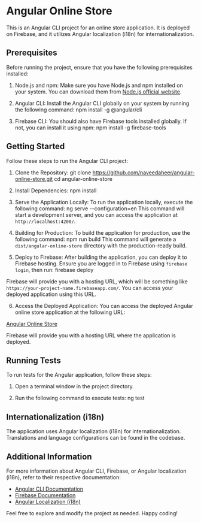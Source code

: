 # Angular Online Store

This is an Angular CLI project for an online store application. It is deployed on Firebase, and it utilizes Angular localization (i18n) for internationalization.

## Prerequisites

Before running the project, ensure that you have the following prerequisites installed:

1. Node.js and npm: Make sure you have Node.js and npm installed on your system. You can download them from [Node.js official website](https://nodejs.org/).

2. Angular CLI: Install the Angular CLI globally on your system by running the following command:
npm install -g @angular/cli


3. Firebase CLI: You should also have Firebase tools installed globally. If not, you can install it using npm:
npm install -g firebase-tools


## Getting Started

Follow these steps to run the Angular CLI project:

1. Clone the Repository:
git clone https://github.com/naveedaheer/angular-online-store.git
cd angular-online-store


2. Install Dependencies:
npm install


3. Serve the Application Locally:
To run the application locally, execute the following command:
ng serve --configuration=en
This command will start a development server, and you can access the application at `http://localhost:4200/`.


4. Building for Production:
To build the application for production, use the following command:
npm run build
This command will generate a `dist/angular-online-store` directory with the production-ready build.

5. Deploy to Firebase:
After building the application, you can deploy it to Firebase hosting. Ensure you are logged in to Firebase using `firebase login`, then run:
firebase deploy


Firebase will provide you with a hosting URL, which will be something like `https://your-project-name.firebaseapp.com/`. You can access your deployed application using this URL.

6. Access the Deployed Application:
You can access the deployed Angular online store application at the following URL:

[Angular Online Store](https://aheer-online-store.web.app/)


Firebase will provide you with a hosting URL where the application is deployed.

## Running Tests

To run tests for the Angular application, follow these steps:

1. Open a terminal window in the project directory.

2. Run the following command to execute tests:
ng test



## Internationalization (i18n)

The application uses Angular localization (i18n) for internationalization. Translations and language configurations can be found in the codebase.

## Additional Information

For more information about Angular CLI, Firebase, or Angular localization (i18n), refer to their respective documentation:

- [Angular CLI Documentation](https://angular.io/cli)
- [Firebase Documentation](https://firebase.google.com/docs)
- [Angular Localization (i18n)](https://angular.io/guide/i18n)

Feel free to explore and modify the project as needed. Happy coding!













